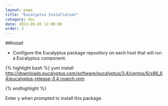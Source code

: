 ```yaml
---
layout: page
title: "Eucalyptus Installation"
category: doc
date: 2013-06-05 12:00:00
order: 3
---
```


##Install 

*  Configure the Eucalyptus package repository on each host that will run a Eucalyptus component:

{% highlight bash %}
yum install
http://downloads.eucalyptus.com/software/eucalyptus/3.4/centos/6/x86_64/eucalyptus-release-3.4.noarch.rpm 

{% endhighlight %}

Enter y when prompted to install this package.


